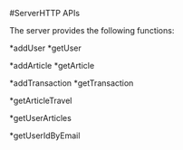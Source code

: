 #ServerHTTP APIs

The server provides the following functions:

*addUser
*getUser

*addArticle
*getArticle

*addTransaction
*getTransaction

*getArticleTravel

*getUserArticles

*getUserIdByEmail
